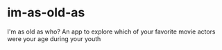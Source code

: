 # im-as-old-as
I'm as old as who? An app to explore which of your favorite movie actors were your age during your youth
